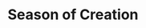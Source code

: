 ---
layout: link
link_url: https://seasonofcreation.org/resources/
title: Season of Creation
source: Season of Creation
card: 
petal: Rooted Worship
task: Celebrate the Season of Creation
---